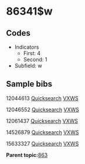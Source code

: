 # 86341$w

## Codes

-   Indicators
    -   First: 4
    -   Second: 1
-   Subfield: w

## Sample bibs

12044613 [Quicksearch](https://search.library.yale.edu/catalog/12044613) [VXWS](http://prodorbis.library.yale.edu:7014/vxws/GetHoldingsService?bibId=12044613)

12046552 [Quicksearch](https://search.library.yale.edu/catalog/12046552) [VXWS](http://prodorbis.library.yale.edu:7014/vxws/GetHoldingsService?bibId=12046552)

12061437 [Quicksearch](https://search.library.yale.edu/catalog/12061437) [VXWS](http://prodorbis.library.yale.edu:7014/vxws/GetHoldingsService?bibId=12061437)

14526879 [Quicksearch](https://search.library.yale.edu/catalog/14526879) [VXWS](http://prodorbis.library.yale.edu:7014/vxws/GetHoldingsService?bibId=14526879)

15633327 [Quicksearch](https://search.library.yale.edu/catalog/15633327) [VXWS](http://prodorbis.library.yale.edu:7014/vxws/GetHoldingsService?bibId=15633327)

**Parent topic:**[863](../../tags/863/863.md)

